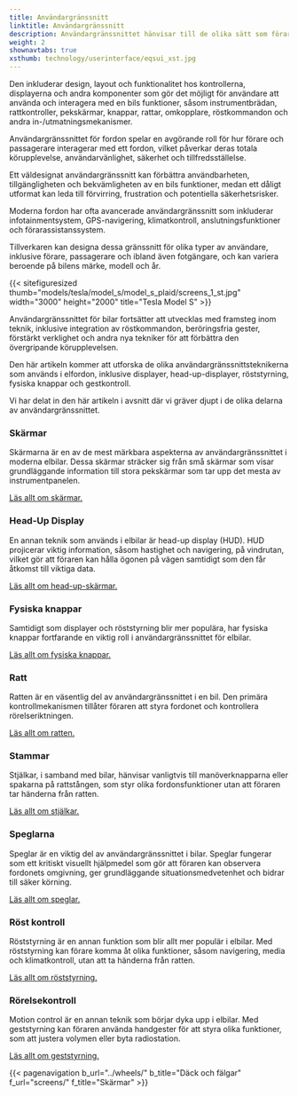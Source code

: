 ```yaml
---
title: Användargränssnitt
linktitle: Användargränssnitt
description: Användargränssnittet hänvisar till de olika sätt som förare och passagerare interagerar med funktionerna och kontrollerna i ett fordon.
weight: 2
shownavtabs: true
xsthumb: technology/userinterface/eqsui_xst.jpg
---
```

<!-- markdownlint-disable MD033 -->
 Den inkluderar design, layout och funktionalitet hos kontrollerna, displayerna och andra komponenter som gör det möjligt för användare att använda och interagera med en bils funktioner, såsom instrumentbrädan, rattkontroller, pekskärmar, knappar, rattar, omkopplare, röstkommandon och andra in-/utmatningsmekanismer.

Användargränssnittet för fordon spelar en avgörande roll för hur förare och passagerare interagerar med ett fordon, vilket påverkar deras totala körupplevelse, användarvänlighet, säkerhet och tillfredsställelse.

Ett väldesignat användargränssnitt kan förbättra användbarheten, tillgängligheten och bekvämligheten av en bils funktioner, medan ett dåligt utformat kan leda till förvirring, frustration och potentiella säkerhetsrisker.

Moderna fordon har ofta avancerade användargränssnitt som inkluderar infotainmentsystem, GPS-navigering, klimatkontroll, anslutningsfunktioner och förarassistanssystem.

Tillverkaren kan designa dessa gränssnitt för olika typer av användare, inklusive förare, passagerare och ibland även fotgängare, och kan variera beroende på bilens märke, modell och år.

{{< sitefiguresized thumb="models/tesla/model_s/model_s_plaid/screens_1_st.jpg" width="3000" height="2000" title="Tesla Model S" >}}

Användargränssnittet för bilar fortsätter att utvecklas med framsteg inom teknik, inklusive integration av röstkommandon, beröringsfria gester, förstärkt verklighet och andra nya tekniker för att förbättra den övergripande körupplevelsen.

Den här artikeln kommer att utforska de olika användargränssnittsteknikerna som används i elfordon, inklusive displayer, head-up-displayer, röststyrning, fysiska knappar och gestkontroll.

Vi har delat in den här artikeln i avsnitt där vi gräver djupt i de olika delarna av användargränssnittet.

### Skärmar

Skärmarna är en av de mest märkbara aspekterna av användargränssnittet i moderna elbilar. Dessa skärmar sträcker sig från små skärmar som visar grundläggande information till stora pekskärmar som tar upp det mesta av instrumentpanelen.

[Läs allt om skärmar.](skärmar/)

### Head-Up Display

En annan teknik som används i elbilar är head-up display (HUD). HUD projicerar viktig information, såsom hastighet och navigering, på vindrutan, vilket gör att föraren kan hålla ögonen på vägen samtidigt som den får åtkomst till viktiga data.

[Läs allt om head-up-skärmar.](hud/)

### Fysiska knappar

Samtidigt som displayer och röststyrning blir mer populära, har fysiska knappar fortfarande en viktig roll i användargränssnittet för elbilar.

[Läs allt om fysiska knappar.](knappar/)

### Ratt

Ratten är en väsentlig del av användargränssnittet i en bil. Den primära kontrollmekanismen tillåter föraren att styra fordonet och kontrollera rörelseriktningen.

[Läs allt om ratten.](ratt/)

### Stammar

Stjälkar, i samband med bilar, hänvisar vanligtvis till manöverknapparna eller spakarna på rattstången, som styr olika fordonsfunktioner utan att föraren tar händerna från ratten.

[Läs allt om stjälkar.](stjälkar/)

### Speglarna

Speglar är en viktig del av användargränssnittet i bilar. Speglar fungerar som ett kritiskt visuellt hjälpmedel som gör att föraren kan observera fordonets omgivning, ger grundläggande situationsmedvetenhet och bidrar till säker körning.

[Läs allt om speglar.](speglar/)

### Röst kontroll

Röststyrning är en annan funktion som blir allt mer populär i elbilar. Med röststyrning kan förare komma åt olika funktioner, såsom navigering, media och klimatkontroll, utan att ta händerna från ratten.

[Läs allt om röststyrning.](röstkontroll/)

### Rörelsekontroll

Motion control är en annan teknik som börjar dyka upp i elbilar. Med geststyrning kan föraren använda handgester för att styra olika funktioner, som att justera volymen eller byta radiostation.

[Läs allt om geststyrning.](gestkontroll/)

{{< pagenavigation b_url="../wheels/" b_title="Däck och fälgar" f_url="screens/" f_title="Skärmar" >}}